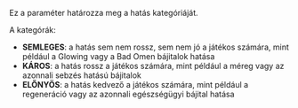 Ez a paraméter határozza meg a hatás kategóriáját.

A kategórák:

- **SEMLEGES**: a hatás sem nem rossz, sem nem jó a játékos számára, mint például a Glowing vagy a Bad Omen bájitalok hatása
- **KÁROS**: a hatás rossz a játékos számára, mint például a méreg vagy az azonnali sebzés hatású bájitalok
- **ELŐNYÖS**: a hatás kedvező a játékos számára, mint például a regeneráció vagy az azonnali egészségügyi bájital hatása